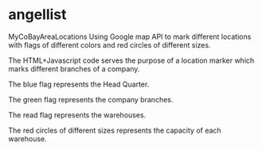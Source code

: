 # angellist
MyCoBayAreaLocations
Using Google map API to mark different locations with flags of different colors and red circles of different sizes.

The HTML+Javascript code serves the purpose of a location marker which marks different branches of a company. 

The blue flag represents the Head Quarter.

The green flag represents the company branches.

The read flag represents the warehouses.

The red circles of different sizes represents the capacity of each warehouse.
